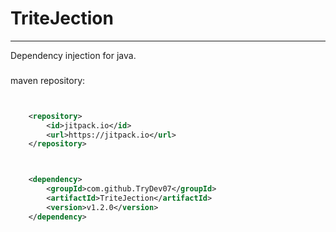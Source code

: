 # TriteJection

___
Dependency injection for java.

###

maven repository:

```xml


	<repository>
	    <id>jitpack.io</id>
	    <url>https://jitpack.io</url>
	</repository>



	<dependency>
	    <groupId>com.github.TryDev07</groupId>
	    <artifactId>TriteJection</artifactId>
	    <version>v1.2.0</version>
	</dependency>

```
